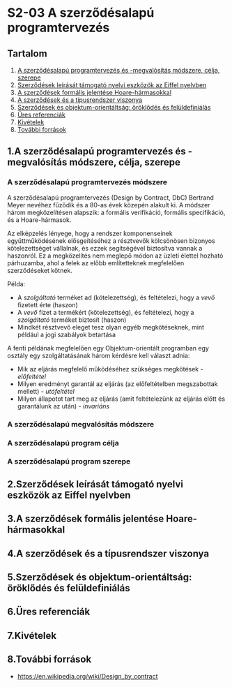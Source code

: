 S2-03 A szerződésalapú programtervezés
=======================================
Tartalom
---------------------------------------

1. [A szerződésalapú programtervezés és -megvalósítás módszere, célja, szerepe](#chapter01)
2. [Szerződések leírását támogató nyelvi eszközök az Eiffel nyelvben](#chapter02)
3. [A szerződések formális jelentése Hoare-hármasokkal](#chapter03)
4. [A szerződések és a típusrendszer viszonya](#chapter04)
5. [Szerződések és objektum-orientáltság: öröklődés és felüldefiniálás](#chapter05)
6. [Üres referenciák](#chapter06)
7. [Kivételek](#chapter07)
8. [További források](#references)

1.A szerződésalapú programtervezés és -megvalósítás módszere, célja, szerepe <a name="#chapter01"></a>
---------------------------------------

### A szerződésalapú programtervezés módszere
A szerződésalapú programtervezés (Design by Contract, DbC) Bertrand Meyer nevéhez fűződik és a 80-as évek közepén
 alakult ki. A módszer három megközelítésen alapszik: a formális verifikáció, formális specifikáció, és a Hoare-hármasok.
 
Az elképzelés lényege, hogy a rendszer komponenseinek együttműködésének elősgeítéséhez a résztvevők kölcsönösen bizonyos 
kötelezettséget vállalnak, és ezzek segítségével biztosítva vannak a haszonról. Ez a megközelítés nem meglepő módon az 
üzleti élettel hozható párhuzamba, ahol a felek az előbb említetteknek megfelelően szerződéseket kötnek. 

Példa:

* A _szolgáltató_ terméket ad (kötelezettség), és  feltételezi, hogy a _vevő_ fizetett érte (haszon)
* A _vevő_ fizet a termékért (kötelezettség), és feltételezi, hogy a _szolgáltató_ terméket biztosít (haszon)
* Mindkét résztvevő eleget tesz olyan egyéb megkötéseknek, mint például a jogi szabályok betartása 

A fenti példának megfelelően egy Objektum-orientált programban egy osztály egy szolgáltatásának három kérdésre kell 
választ adnia:

* Mik az eljárás megfelelő működéséhez szükséges megkötések - *előfeltétel*
* Milyen eredményt garantál az eljárás (az előfeltételben megszabottak mellett) - *utófeltétel*
* Milyen állapotot tart meg az eljárás (amit feltételezünk az eljárás előtt és garantálunk az után) - *invariáns*

### A szerződésalapú megvalósítás módszere


### A szerződésalapú program célja


### A szerződésalapú program szerepe


2.Szerződések leírását támogató nyelvi eszközök az Eiffel nyelvben <a name="#chapter02"></a>
---------------------------------------
3.A szerződések formális jelentése Hoare-hármasokkal <a name="#chapter03"></a>
---------------------------------------
4.A szerződések és a típusrendszer viszonya <a name="#chapter04"></a>
---------------------------------------
5.Szerződések és objektum-orientáltság: öröklődés és felüldefiniálás <a name="#chapter05"></a>
---------------------------------------
6.Üres referenciák <a name="#chapter06"></a>
---------------------------------------
7.Kivételek <a name="#chapter07"></a>
---------------------------------------
8.További források <a name="#references"></a>
---------------------------------------
* https://en.wikipedia.org/wiki/Design_by_contract
